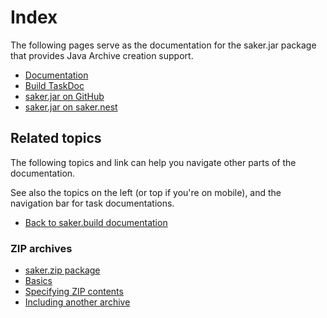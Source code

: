# Index

The following pages serve as the documentation for the saker.jar package that provides Java Archive creation support.

<div class="doc-table-of-contents">

* [Documentation](/doc/index.md)
* [Build TaskDoc](/taskdoc/index.html)
* [saker.jar on GitHub](https://github.com/sakerbuild/saker.jar)
* [saker.jar on saker.nest](https://nest.saker.build/package/saker.jar)

</div>

## Related topics

The following topics and link can help you navigate other parts of the documentation. 

See also the topics on the left (or top if you're on mobile), and the navigation bar for task documentations.

<div class="doc-table-of-contents">

* [Back to saker.build documentation](root:/saker.build/index.html)

</div>

### ZIP archives

<div class="doc-table-of-contents">

* [saker.zip package](root:/saker.zip/doc/index.html)
* [Basics](root:/saker.zip/doc/zipcreation/index.html)
* [Specifying ZIP contents](root:/saker.zip/doc/zipcreation/zipcontents.html)
* [Including another archive](root:/saker.zip/doc/examples/includearchive.html)

</div>